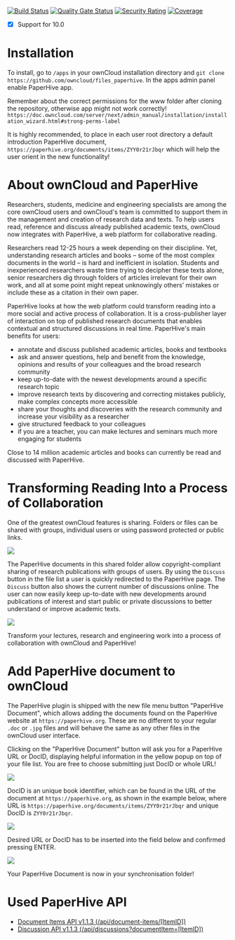 [![Build Status](https://travis-ci.org/owncloud/files_paperhive.svg?branch=master)](https://travis-ci.org/owncloud/files_paperhive)
[![Quality Gate Status](https://sonarcloud.io/api/project_badges/measure?project=owncloud_files_paperhive&metric=alert_status)](https://sonarcloud.io/dashboard?id=owncloud_files_paperhive)
[![Security Rating](https://sonarcloud.io/api/project_badges/measure?project=owncloud_files_paperhive&metric=security_rating)](https://sonarcloud.io/dashboard?id=owncloud_files_paperhive)
[![Coverage](https://sonarcloud.io/api/project_badges/measure?project=owncloud_files_paperhive&metric=coverage)](https://sonarcloud.io/dashboard?id=owncloud_files_paperhive)

- [x] Support for 10.0

# Installation

To install, go to ```/apps``` in your ownCloud installation directory and ```git clone https://github.com/owncloud/files_paperhive```. In the apps admin panel enable PaperHive app.

Remember about the correct permissions for the www folder after cloning the repository, otherwise app might not work correctly! `https://doc.owncloud.com/server/next/admin_manual/installation/installation_wizard.html#strong-perms-label`

It is highly recommended, to place in each user root directory a default introduction PaperHive document, `https://paperhive.org/documents/items/ZYY0r21rJbqr` which will help the user orient in the new functionality!

# About ownCloud and PaperHive
Researchers, students, medicine and engineering specialists are among the core ownCloud users and ownCloud's team is committed to support them in the management and creation of research data and texts. To help users read, reference and discuss already published academic texts, ownCloud now integrates with PaperHive, a web platform for collaborative reading.

Researchers read 12-25 hours a week depending on their discipline. Yet, understanding research articles and books – some of the most complex documents in the world – is hard and inefficient in isolation. Students and inexperienced researchers waste time trying to decipher these texts alone, senior researchers dig through folders of articles irrelevant for their own work, and all at some point might repeat unknowingly others’ mistakes or include these as a citation in their own paper.

PaperHive looks at how the web platform could transform reading into a more social and active process of collaboration. It is a cross-publisher layer of interaction on top of published research documents that enables contextual and structured discussions in real time. PaperHive's main benefits for users:
* annotate and discuss published academic articles, books and textbooks
* ask and answer questions, help and benefit from the knowledge, opinions and results of your colleagues and the broad research community
* keep up-to-date with the newest developments around a specific research topic
* improve research texts by discovering and correcting mistakes publicly, make complex concepts more accessible
* share your thoughts and discoveries with the research community and increase your visibility as a researcher
* give structured feedback to your colleagues
* if you are a teacher, you can make lectures and seminars much more engaging for students

Close to 14 million academic articles and books can currently be read and discussed with PaperHive.

# Transforming Reading Into a Process of Collaboration

One of the greatest ownCloud features is sharing. Folders or files can be shared with groups, individual users or using password protected or public links.

![](https://github.com/mrow4a/files_paperhive/blob/master/screenshots/sharing_documents_1.png)

The PaperHive documents in this shared folder allow copyright-compliant sharing of research publications with groups of users. By using the `Discuss` button in the file list a user is quickly redirected to the PaperHive page. The `Discuss` button also shows the current number of discussions online. 
The user can now easily keep up-to-date with new developments around publications of interest and start public or private discussions to better understand or improve academic texts.

![](https://github.com/mrow4a/files_paperhive/blob/master/screenshots/sharing_documents_2.png)

Transform your lectures, research and engineering work into a process of collaboration with ownCloud and PaperHive!

# Add PaperHive document to ownCloud

The PaperHive plugin is shipped with the new file menu button "PaperHive Document", which allows adding the documents found on the PaperHive website at `https://paperhive.org`. These are no different to your regular `.doc` or `.jpg` files and will behave the same as any other files in the ownCloud user interface.

Clicking on the "PaperHive Document" button will ask you for a PaperHive URL or DocID, displaying helpful information in the yellow popup on top of your file list. You are free to choose submitting just DocID or whole URL!

![](https://github.com/mrow4a/files_paperhive/blob/master/screenshots/add_new_book_1.png)

DocID is an unique book identifier, which can be found in the URL of the document at `https://paperhive.org`, as shown in the example below, where URL is `https://paperhive.org/documents/items/ZYY0r21rJbqr` and unique DocID is `ZYY0r21rJbqr`.

![](https://github.com/mrow4a/files_paperhive/blob/master/screenshots/add_new_book_2.png)

Desired URL or DocID has to be inserted into the field below and confirmed pressing ENTER.

![](https://github.com/mrow4a/files_paperhive/blob/master/screenshots/add_new_book_3.png)

Your PaperHive Document is now in your synchronisation folder!

# Used PaperHive API

- [Document Items API v1.1.3 (/api/document-items/[ItemID])](https://github.com/paperhive/frontend/blob/v1.1.3/app/services/document-items-api.ts)
- [Discussion API v1.1.3 (/api/discussions?documentItem=[ItemID])](https://github.com/paperhive/frontend/blob/v1.1.3/app/components/document-item.ts)
